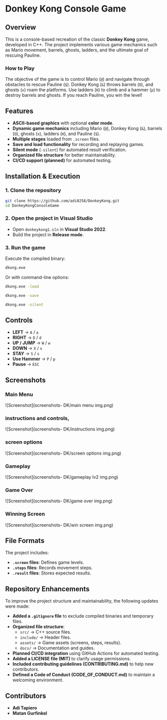 # Donkey Kong Console Game

## Overview
This is a console-based recreation of the classic **Donkey Kong** game, developed in C++.
The project implements various game mechanics such as Mario movement, barrels, ghosts, ladders, and the ultimate goal of rescuing Pauline.

### How to Play
The objective of the game is to control Mario (`@`) and navigate through obstacles to rescue Pauline (`$`). Donkey Kong (`&`) throws barrels (`O`), and ghosts (`x`) roam the platforms. Use ladders (`H`) to climb and a hammer (`p`) to destroy barrels and ghosts. If you reach Pauline, you win the level!

## Features
- **ASCII-based graphics** with optional **color mode**.
- **Dynamic game mechanics** including Mario (`@`), Donkey Kong (`&`), barrels (`O`), ghosts (`x`), ladders (`H`), and Pauline (`$`).
- **Multiple stages** loaded from `.screen` files.
- **Save and load functionality** for recording and replaying games.
- **Silent mode** (`-silent`) for automated result verification.
- **Organized file structure** for better maintainability.
- **CI/CD support (planned)** for automated testing.

## Installation & Execution
### **1. Clone the repository**
```sh
git clone https://github.com/adi0258/DonkeyKong.git
cd DonkeyKongConsoleGame
```

### **2. Open the project in Visual Studio**
- Open `donkeykong1.sln` in **Visual Studio 2022**.
- Build the project in **Release mode**.

### **3. Run the game**
Execute the compiled binary:
```sh
dkong.exe
```
Or with command-line options:
```sh
dkong.exe -load
```
```sh
dkong.exe -save
```
```sh
dkong.exe -silent
```

## Controls
- **LEFT**  → `A` / `a`
- **RIGHT** → `D` / `d`
- **UP / JUMP** → `W` / `w`
- **DOWN** → `X` / `x`
- **STAY** → `S` / `s`
- **Use Hammer** → `P` / `p`
- **Pause** → `ESC`

## Screenshots
### Main Menu
![Screenshot](screenshots- DK/main menu img.png)
### instructions and controls,
![Screenshot](screenshots- DK/instructions img.png)
### screen options
![Screenshot](screenshots- DK/screen options img.png)
### Gameplay
![Screenshot](screenshots- DK/gameplay lv2 img.png)
### Game Over
![Screenshot](screenshots- DK/game over img.png)
### Winning Screen
![Screenshot](screenshots- DK/win screen img.png)
## File Formats
The project includes:
- **`.screen` files**: Defines game levels.
- **`.steps` files**: Records movement steps.
- **`.result` files**: Stores expected results.

## Repository Enhancements
To improve the project structure and maintainability, the following updates were made:
- **Added a `.gitignore` file** to exclude compiled binaries and temporary files.
- **Organized file structure**:
  - `src/` → C++ source files.
  - `include/` → Header files.
  - `assets/` → Game assets (screens, steps, results).
  - `docs/` → Documentation and guides.
- **Planned CI/CD integration** using GitHub Actions for automated testing.
- **Added a LICENSE file (MIT)** to clarify usage permissions.
- **Included contributing guidelines (CONTRIBUTING.md)** to help new contributors.
- **Defined a Code of Conduct (CODE_OF_CONDUCT.md)** to maintain a welcoming environment.

## Contributors
- **Adi Tapiero**
- **Matan Gurfinkel**
